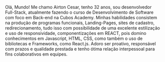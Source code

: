 Olá, Mundo! Me chamo Airton Cesar, tenho 32 anos, sou desenvolvedor Full-Stack, atualmente fazendo o curso de Desenvolvimento de Software com foco em Back-end na Cubos Academy. Minhas habilidades consistem na produção de programas funcionais, Landing-Pages, sites de cadastro, redirecionamento, tudo isso com possibilidade de uma excelente estilização e uso de responsividade, componentizações em REACT, pois domino conhecimentos em Javascript, HTML, CSS, como também o uso de bibliotecas e Frameworks, como React.js. 
Adoro ser proativo, responsável com prazos e qualidade prestada e tenho ótima relação interpessoal para fins colaborativos em equipes. 
